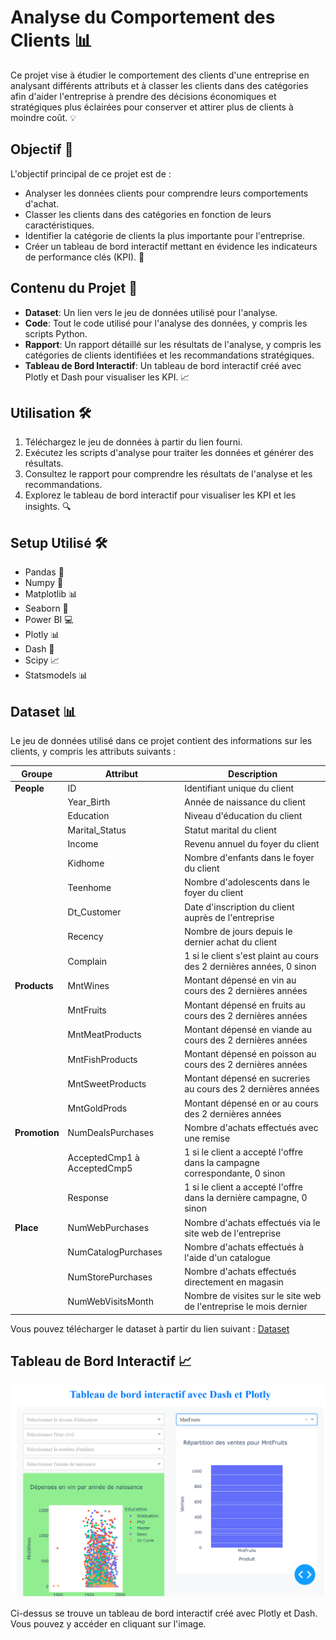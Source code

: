 # Analyse du Comportement des Clients 📊

Ce projet vise à étudier le comportement des clients d'une entreprise en analysant différents attributs et à classer les clients dans des catégories afin d'aider l'entreprise à prendre des décisions économiques et stratégiques plus éclairées pour conserver et attirer plus de clients à moindre coût. 💡

## Objectif 🎯

L'objectif principal de ce projet est de :

- Analyser les données clients pour comprendre leurs comportements d'achat.
- Classer les clients dans des catégories en fonction de leurs caractéristiques.
- Identifier la catégorie de clients la plus importante pour l'entreprise.
- Créer un tableau de bord interactif mettant en évidence les indicateurs de performance clés (KPI). 🚀

## Contenu du Projet 📂

- **Dataset**: Un lien vers le jeu de données utilisé pour l'analyse.
- **Code**: Tout le code utilisé pour l'analyse des données, y compris les scripts Python.
- **Rapport**: Un rapport détaillé sur les résultats de l'analyse, y compris les catégories de clients identifiées et les recommandations stratégiques.
- **Tableau de Bord Interactif**: Un tableau de bord interactif créé avec Plotly et Dash pour visualiser les KPI. 📈

## Utilisation 🛠️

1. Téléchargez le jeu de données à partir du lien fourni.
2. Exécutez les scripts d'analyse pour traiter les données et générer des résultats.
3. Consultez le rapport pour comprendre les résultats de l'analyse et les recommandations.
4. Explorez le tableau de bord interactif pour visualiser les KPI et les insights. 🔍

## Setup Utilisé 🛠️

- Pandas 🐼
- Numpy 🔢
- Matplotlib 📊
- Seaborn 🌊
- Power BI 💻
- Plotly 📊
- Dash 🚀
- Scipy 📈
- Statsmodels 📊

## Dataset 📊

Le jeu de données utilisé dans ce projet contient des informations sur les clients, y compris les attributs suivants :

| Groupe         | Attribut                  | Description                                                             |
|----------------|---------------------------|-------------------------------------------------------------------------|
| **People**     | ID                        | Identifiant unique du client                                            |
|                | Year_Birth                | Année de naissance du client                                            |
|                | Education                 | Niveau d'éducation du client                                            |
|                | Marital_Status            | Statut marital du client                                                |
|                | Income                    | Revenu annuel du foyer du client                                        |
|                | Kidhome                   | Nombre d'enfants dans le foyer du client                                |
|                | Teenhome                  | Nombre d'adolescents dans le foyer du client                            |
|                | Dt_Customer               | Date d'inscription du client auprès de l'entreprise                     |
|                | Recency                   | Nombre de jours depuis le dernier achat du client                       |
|                | Complain                  | 1 si le client s'est plaint au cours des 2 dernières années, 0 sinon    |
| **Products**   | MntWines                  | Montant dépensé en vin au cours des 2 dernières années                  |
|                | MntFruits                 | Montant dépensé en fruits au cours des 2 dernières années               |
|                | MntMeatProducts           | Montant dépensé en viande au cours des 2 dernières années               |
|                | MntFishProducts           | Montant dépensé en poisson au cours des 2 dernières années              |
|                | MntSweetProducts          | Montant dépensé en sucreries au cours des 2 dernières années            |
|                | MntGoldProds              | Montant dépensé en or au cours des 2 dernières années                   |
| **Promotion**  | NumDealsPurchases         | Nombre d'achats effectués avec une remise                               |
|                | AcceptedCmp1 à AcceptedCmp5 | 1 si le client a accepté l'offre dans la campagne correspondante, 0 sinon |
|                | Response                  | 1 si le client a accepté l'offre dans la dernière campagne, 0 sinon     |
| **Place**      | NumWebPurchases           | Nombre d'achats effectués via le site web de l'entreprise               |
|                | NumCatalogPurchases       | Nombre d'achats effectués à l'aide d'un catalogue                       |
|                | NumStorePurchases         | Nombre d'achats effectués directement en magasin                        |
|                | NumWebVisitsMonth         | Nombre de visites sur le site web de l'entreprise le mois dernier       |

Vous pouvez télécharger le dataset à partir du lien suivant :
[Dataset](https://drive.google.com/file/d/10VREJosWMuFSPrG4lkkTaZVu58rioiY-/view?usp=drive_link)

## Tableau de Bord Interactif 📈

![Tableau de Bord](tableau_de_bord.png)

Ci-dessus se trouve un tableau de bord interactif créé avec Plotly et Dash. Vous pouvez y accéder en cliquant sur l'image.
